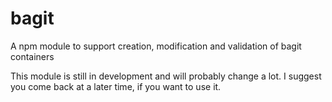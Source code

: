 # bagit
A npm module to support creation, modification and validation of bagit containers

This module is still in development and will probably change a lot. I suggest you come back at a later time, if you want to use it.
